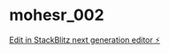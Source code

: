 # mohesr_002

[Edit in StackBlitz next generation editor ⚡️](https://stackblitz.com/~/github.com/Abdelrahman-sadek/mohesr_002)